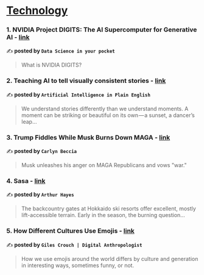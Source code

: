 
<h1><a href=https://medium.com/tag/technology/recommended target="_blank" rel="noopener noreferrer">Technology</a></h1>
<h3>1. NVIDIA Project DIGITS: The AI Supercomputer for Generative AI - <a href="https://medium.com/data-science-in-your-pocket/nvidia-project-digits-the-ai-supercomputer-for-generative-ai-2c95a2724e6b" target="_blank" rel="noopener noreferrer">link</a></h3>

✍️ **posted by `Data Science in your pocket`**

<blockquote>What is NVIDIA DIGITS?</blockquote>

<h3>2. Teaching AI to tell visually consistent stories - <a href="https://medium.com/ai-in-plain-english/teaching-ai-to-tell-visually-consistent-stories-212e48dccdf1" target="_blank" rel="noopener noreferrer">link</a></h3>

✍️ **posted by `Artificial Intelligence in Plain English`**

<blockquote>We understand stories differently than we understand moments. A moment can be striking or beautiful on its own — a sunset, a dancer’s leap…</blockquote>

<h3>3. Trump Fiddles While Musk Burns Down MAGA - <a href="https://medium.com/@carlynbeccia/trump-fiddles-while-musk-burns-down-maga-6183696f73ad" target="_blank" rel="noopener noreferrer">link</a></h3>

✍️ **posted by `Carlyn Beccia`**

<blockquote>Musk unleashes his anger on MAGA Republicans and vows "war."</blockquote>

<h3>4. Sasa - <a href="https://medium.com/@cryptohayes/sasa-0b474e218c5d" target="_blank" rel="noopener noreferrer">link</a></h3>

✍️ **posted by `Arthur Hayes`**

<blockquote>The backcountry gates at Hokkaido ski resorts offer excellent, mostly lift-accessible terrain. Early in the season, the burning question…</blockquote>

<h3>5. How Different Cultures Use Emojis - <a href="https://medium.com/@gilescrouch/how-different-cultures-use-emojis-6e43c909feb1" target="_blank" rel="noopener noreferrer">link</a></h3>

✍️ **posted by `Giles Crouch | Digital Anthropologist`**

<blockquote>How we use emojis around the world differs by culture and generation in interesting ways, sometimes funny, or not.</blockquote>

